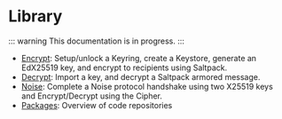# Library

::: warning
This documentation is in progress.
:::

- [Encrypt](encrypt.md): Setup/unlock a Keyring, create a Keystore, generate an EdX25519 key, and encrypt to recipients using Saltpack.
- [Decrypt](decrypt.md): Import a key, and decrypt a Saltpack armored message.
- [Noise](noise.md): Complete a Noise protocol handshake using two X25519 keys and Encrypt/Decrypt using the Cipher.
- [Packages](packages.md): Overview of code repositories

